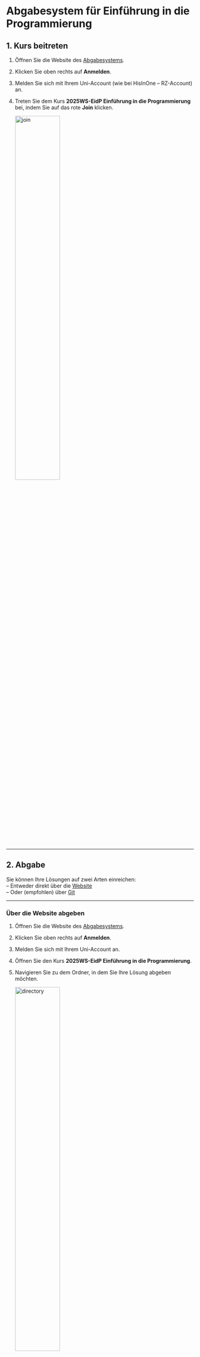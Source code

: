 # Abgabesystem für **Einführung in die Programmierung**

## 1. Kurs beitreten

1. Öffnen Sie die Website des [Abgabesystems](https://git.laurel.informatik.uni-freiburg.de/).
2. Klicken Sie oben rechts auf **Anmelden**.
3. Melden Sie sich mit Ihrem Uni-Account (wie bei HisInOne – RZ-Account) an.
4. Treten Sie dem Kurs **2025WS-EidP Einführung in die Programmierung** bei, indem Sie auf das rote **Join** klicken.

    <img src="join.png" alt="join" style="width:50%;"/>

---

## 2. Abgabe

Sie können Ihre Lösungen auf zwei Arten einreichen:  
– Entweder direkt über die [Website](#über-die-website-abgeben)  
– Oder (empfohlen) über [Git](#über-git-abgeben)

---

### Über die Website abgeben

1. Öffnen Sie die Website des [Abgabesystems](https://git.laurel.informatik.uni-freiburg.de/).
2. Klicken Sie oben rechts auf **Anmelden**.
3. Melden Sie sich mit Ihrem Uni-Account an.
4. Öffnen Sie den Kurs **2025WS-EidP Einführung in die Programmierung**.
5. Navigieren Sie zu dem Ordner, in dem Sie Ihre Lösung abgeben möchten.

    <img src="directory.png" alt="directory" style="width:50%;"/>

6. Klicken Sie oben rechts auf **Datei hochladen**.

    <img src="upload.png" alt="upload" style="width:50%;"/>

7. Ziehen Sie Ihre Dateien per Drag-and-Drop in das Feld **1.**, oder klicken Sie es an und wählen die gewünschten Dateien aus. Klicken Sie anschließend unten links auf **2.**, um die Dateien abzugeben.

    <img src="commit.png" alt="commit" style="width:50%;"/>

8. Sie sollten Ihre abgegebenen Dateien nun in der Übersicht sehen.  
Achten Sie darauf, dass rechts hinter der Commit-Nachricht ein grüner Haken erscheint. Weitere Infos dazu unter [Build Server](#build-server).

---

### Über Git abgeben

Die Abgabe via Git erfordert ein einmaliges Setup, ermöglicht aber anschließend eine komfortable Abgabe direkt aus VS Code.

---

#### 🛠️ Git einmalig einrichten

1. Öffnen Sie **Visual Studio Code (VSC)**.
2. Öffnen Sie ein Terminal in VSC (```Ctrl + Shift + ` ``` oder über `Terminal → New Terminal`).
3. Installieren Sie Git und SSH mit:

    ```bash
    sudo apt install git ssh -y
    ```

4. Erzeugen Sie ein SSH-Schlüsselpaar:

    ```bash
    ssh-keygen
    ```

5. Drücken Sie einfach **Enter**, um die Standardpfade zu verwenden.  
Der Schlüssel wird unter `~/.ssh/id_rsa` und `~/.ssh/id_rsa.pub` gespeichert.

6. Zeigen Sie Ihren öffentlichen Schlüssel an:

    ```bash
    cat ~/.ssh/id_rsa.pub
    ```

    Die Ausgabe sieht etwa so aus:

    ```
    ssh-rsa AAAAB3NzMC+iS[...]wBlhd3n9VPCG0p= user@system
    ```

    Kopieren Sie den gesamten Text (die Shortcuts können sich nach Betriebsystem unterscheiden, `Rechtsklick -> Copy` geht aber immer ;) ).

7. Öffnen Sie das [Abgabesystem](https://git.laurel.informatik.uni-freiburg.de/), melden Sie sich an und öffnen Sie den Kurs **2025WS-EidP Einführung in die Programmierung**.
8. Klicken Sie oben rechts auf das Profilbild → **Einstellungen**.

    <img src="settings.png" alt="settings" style="width:50%;"/>

9. Navigieren Sie zum Reiter **Keys** → Klicken Sie bei **SSH-Schlüssel verwalten** auf **Schlüssel hinzufügen**.  
Geben Sie bei **Name** eine Bezeichnung ein, und fügen Sie den kopierten Schlüssel unter **Inhalt** ein.  
Klicken Sie anschließend auf **Schlüssel hinzufügen**.

    <img src="ssh.png" alt="ssh" style="width:50%;"/>

10. Gehen Sie zurück zum Repository (über **Home** → Kurs öffnen).
11. Kopieren Sie den SSH-Link des Repositories über den **Copy**-Button.

    <img src="copy.png" alt="copy" style="width:50%;"/>

12. Zurück in VSC: Navigieren Sie im Terminal zu einem Ordner, in dem Sie das Repository speichern möchten.

    Wichtige Terminalbefehle:
    - `ls` → listet Inhalte im aktuellen Verzeichnis
    - `cd dirXYZ` → wechselt in das Verzeichnis `dirXYZ`
    - `cd ..` → geht ein Verzeichnis nach oben

13. Klonen Sie Ihr Repository (ersetzen Sie `<ssh-url>` durch die kopierte URL):

    ```bash
    git clone <ssh-url>
    ```

    Danach sollte ein neues Verzeichnis mit Ihrem Kürzel erscheinen – das ist Ihr lokales Repository.

14. Konfigurieren Sie Git mit Ihrem Namen und Ihrer E-Mail-Adresse:

    ```bash
    git config user.name "Ihr Name"
    git config user.email "your@mail.com"
    git config pull.rebase true
    ```

---

#### 🔄 Workflow mit Git

Alle folgenden Befehle führen Sie **im Terminal im Verzeichnis Ihres Repos** aus:

1. **Lokalen Stand aktualisieren**

    ```bash
    git status
    ```

    Falls Änderungen vorhanden sind, zuerst committen:
    ```bash
    git add <dateiname>
    git commit -m "Nachricht"
    ```  
    Danach:

    ```bash
    git pull
    ```

2. **Änderungen hochladen**

    ```bash
    git add <dateiname>
    git commit -m "Nachricht"
    git pull
    git push
    ```

---

#### 🧠 Merkhilfe: Git-Workflow

```bash
git pull
# ... Dateien verändern ...
git add <dateien>
git commit -m "Nachricht"
git pull
git push
```

## Build Server

Nachdem Sie Ihre Lösung hochgeladen haben, überprüft der Build-Server automatisch, ob Ihr Code den vorgegebenen Stilrichtlinien (z. B. *flake8*) entspricht und ob Sie in der Datei **NOTES.md** Ihre aufgewendete Zeit eingetragen haben.

War der Build erfolgreich, erscheint ein grüner Haken neben Ihrer Commit-Nachricht auf der Abgabeplattform. Bei einem fehlgeschlagenen Build wird stattdessen ein roter Haken angezeigt. Durch einen Klick darauf erhalten Sie eine detaillierte Fehlermeldung.

Der Build-Check muss erfolgreich abgeschlossen werden – Abgaben, die diesen Schritt nicht bestehen, werden mit **0 Punkten** bewertet.

Sie können Ihre Dateien beliebig oft hochladen. Bewertet wird stets der Stand zum Zeitpunkt der Deadline. So können Sie also ohne Probleme Ihre Dateien abgeben und nachschauen ob der Build durchlief, falls nicht, können Sie anhand der Fehlermeldungen korrigieren und erneut hochzuladen.
